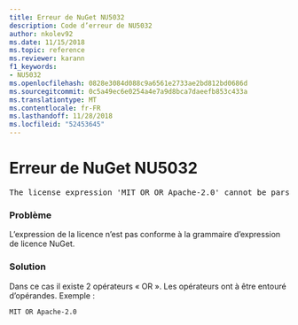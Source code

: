 ```yaml
---
title: Erreur de NuGet NU5032
description: Code d’erreur de NU5032
author: nkolev92
ms.date: 11/15/2018
ms.topic: reference
ms.reviewer: karann
f1_keywords:
- NU5032
ms.openlocfilehash: 0828e3084d088c9a6561e2733ae2bd812bd0686d
ms.sourcegitcommit: 0c5a49ec6e0254a4e7a9d8bca7daeefb853c433a
ms.translationtype: MT
ms.contentlocale: fr-FR
ms.lasthandoff: 11/28/2018
ms.locfileid: "52453645"
---
```

# <a name="nuget-error-nu5032"></a>Erreur de NuGet NU5032
<pre>The license expression 'MIT OR OR Apache-2.0' cannot be parsed succesfully. The license expression is invalid.</pre>

### <a name="issue"></a>Problème

L’expression de la licence n’est pas conforme à la grammaire d’expression de licence NuGet.

### <a name="solution"></a>Solution

Dans ce cas il existe 2 opérateurs « OR ». Les opérateurs ont à être entouré d’opérandes. Exemple :
```
MIT OR Apache-2.0
```